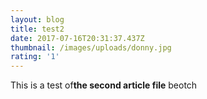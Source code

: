 ```yaml
---
layout: blog
title: test2
date: 2017-07-16T20:31:37.437Z
thumbnail: /images/uploads/donny.jpg
rating: '1'
---
```

This is a test of**the second article file** beotch

